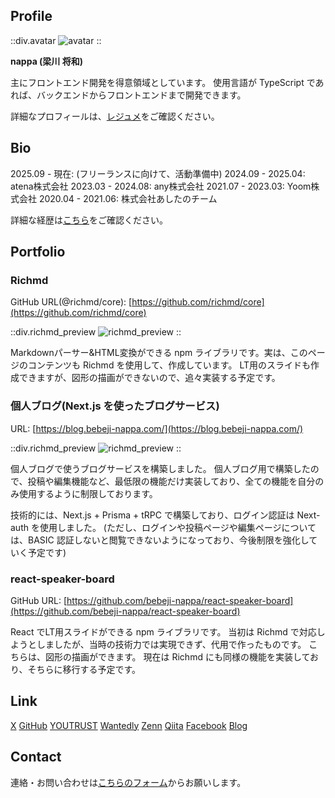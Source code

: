 ## Profile

::div.avatar
![avatar](/avatar.jpg)
::

**nappa (梁川 将和)**

主にフロントエンド開発を得意領域としています。
使用言語が TypeScript であれば、バックエンドからフロントエンドまで開発できます。

詳細なプロフィールは、[レジュメ](/resume)をご確認ください。

## Bio
2025.09 - 現在: (フリーランスに向けて、活動準備中)
2024.09 - 2025.04:  atena株式会社
2023.03 - 2024.08:  any株式会社
2021.07 - 2023.03:  Yoom株式会社
2020.04 - 2021.06:  株式会社あしたのチーム

詳細な経歴は[こちら](/bio)をご確認ください。

## Portfolio
### Richmd
GitHub URL(@richmd/core): [https://github.com/richmd/core](https://github.com/richmd/core)

::div.richmd_preview
![richmd_preview](/richmd.png)
::

Markdownパーサー&HTML変換ができる npm ライブラリです。実は、このページのコンテンツも Richmd を使用して、作成しています。
LT用のスライドも作成できますが、図形の描画ができないので、追々実装する予定です。


### 個人ブログ(Next.js を使ったブログサービス)
URL: [https://blog.bebeji-nappa.com/](https://blog.bebeji-nappa.com/)

::div.richmd_preview
![richmd_preview](/blog.png)
::

個人ブログで使うブログサービスを構築しました。
個人ブログ用で構築したので、投稿や編集機能など、最低限の機能だけ実装しており、全ての機能を自分のみ使用するように制限しております。

技術的には、Next.js + Prisma + tRPC で構築しており、ログイン認証は Next-auth を使用しました。
(ただし、ログインや投稿ページや編集ページについては、BASIC 認証しないと閲覧できないようになっており、今後制限を強化していく予定です)

### react-speaker-board
GitHub URL: [https://github.com/bebeji-nappa/react-speaker-board](https://github.com/bebeji-nappa/react-speaker-board)

React でLT用スライドができる npm ライブラリです。
当初は Richmd で対応しようとしましたが、当時の技術力では実現できず、代用で作ったものです。
こちらは、図形の描画ができます。
現在は Richmd にも同様の機能を実装しており、そちらに移行する予定です。

## Link
[X](https://x.com/bebeji_nappa)
[GitHub](https://github.com/bebeji-nappa)
[YOUTRUST](https://youtrust.jp/users/bebeji_nappa)
[Wantedly](https://www.wantedly.com/id/masakazu_yanagawa)
[Zenn](https://zenn.dev/nappa)
[Qiita](https://qiita.com/bebeji_nappa)
[Facebook](https://www.facebook.com/umagoro222)
[Blog](https://blog.bebeji-nappa.com/)

## Contact
連絡・お問い合わせは[こちらのフォーム](https://forms.gle/q7x7jPWMvuBcQWDq8)からお願いします。
